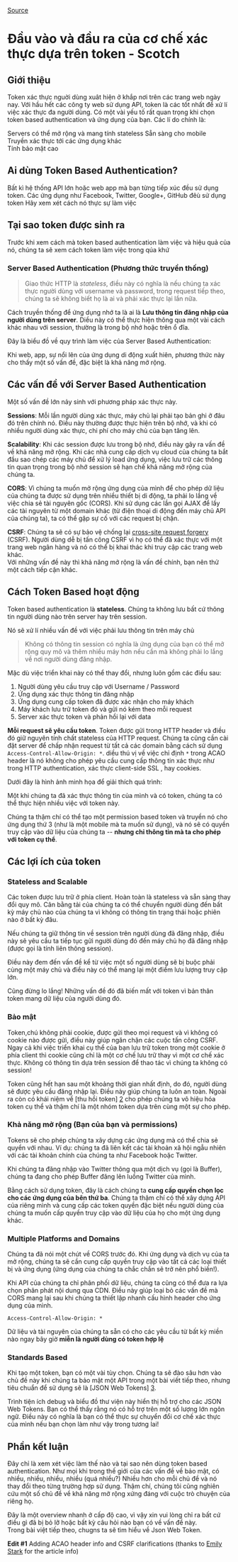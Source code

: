 
[Source](https://scotch.io/tutorials/the-ins-and-outs-of-token-based-authentication "Permalink to The Ins and Outs of Token Based Authentication ― Scotch")

# Đầu vào và đầu ra của cơ chế xác thực dựa trên token - Scotch

## Giới thiệu  

Token xác thực nguời dùng xuât hiện ở khắp nơi trên các trang web ngày nay. Với hầu hết các công ty web sử dụng API, token là các tốt nhất để xử lí việc xác thực đa người dùng.
Có một vài yếu tố rất quan trọng khi chọn token based authentication và ứng dụng của bạn. Các lí do chính là:

Servers có thể mở rộng và mang tính stateless
Sẵn sàng cho mobile  
Truyền xác thực tới các ứng dụng khác  
Tính bảo mật cao

## Ai dùng Token Based Authentication?  
Bất kì hệ thống API lớn hoặc web app mà bạn từng tiếp xúc đều sử dụng token. Các ứng dụng như Facebook, Twitter, Google+, GitHub đêù sử dụng token
Hãy xem xét cách nó thực sự làm việc  

## Tại sao token được sinh ra  
Trước khi xem cách mà token based authentication làm việc và hiệu quả của nó, chúng ta sẽ xem cách token làm việc trong qúa khứ  

### Server Based Authentication (Phương thức truyền thống)

> Giao thức HTTP là _stateless_, điều này có nghĩa là nếu chúng ta xác thực người dùng với username và password, trong request tiếp theo, chúng ta sẽ không biết họ là ai và phải xác thực lại lần nữa.  

Cách truyền thống để ứng dụng nhớ ta là ai là  **Lưu thông tin đăng nhập của người dùng trên server**. Diều này có thể thực hiện thông qua một vài cách khác nhau với session, thường là trong bộ nhớ hoặc trên ổ đĩa.

Đây là biểu đồ về quy trình làm việc của Server Based Authentication:

Khi web, app, sự nổi lên của ứng dụng di động xuất hiên, phương thức này cho thấy một số vấn đề, đặc biệt là khả năng mở rộng.

## Các vấn đề với Server Based Authentication

Một số vấn đề lớn nảy sinh với phương pháp xác thực này.

**Sessions**: Mỗi lần người dùng xác thực, máy chủ lại phải tạo bản ghi ở đâu đó trên chính nó. Điều này thường được thực hiện trên bộ nhớ, và khi có nhiều người dùng xác thực, chi phí cho máy chủ của bạn tăng lên.

**Scalability**: Khi các session được lưu trong bộ nhớ, điều này gây ra vấn đề về khả năng mở rộng. Khi các nhà cung cấp dịch vụ cloud của chúng ta bắt đầu sao chép các máy chủ để xử lý load ứng dụng, việc lưu trữ các thông tin quan trọng trong bộ nhớ session sẽ hạn chế khả năng mở rộng của chúng ta.

**CORS**:  Vì chúng ta muốn mở rộng ứng dụng của mình để cho phép dữ liệu của chúng ta được sử dụng trên nhiều thiết bị di động, ta phải lo lắng về việc chia sẻ tài nguyên gốc (CORS). Khi sử dụng các lần gọi AJAX để lấy các tài nguyên từ một domain khác (từ điện thoại di động đến máy chủ API của chúng ta), ta có thể gặp sự cố với các request bị chặn.  

**CSRF**: Chúng ta sẽ có sự bảo vệ chống lại [cross-site request forgery][1] (CSRF).  Người dùng dễ bị tấn công CSRF vì họ có thể đã xác thực với một trang web ngân hàng và nó có thể bị khai thác khi truy cập các trang web khác.  
Với những vấn đề này thì khả năng mở rộng là vấn đề chính, bạn nên thử một cách tiếp cận khác.  
## Cách Token Based hoạt động  
Token based authentication là  **stateless**. Chúng ta không lưu bất cứ thông tin người dùng nào trên server hay trên session.

Nó sẽ xử lí nhiều vấn đề với việc phải lưu thông tin trên máy chủ  

> Không có thông tin session có nghĩa là ứng dụng của bạn có thể mở rộng quy mô và thêm nhiều máy hơn nếu cần mà không phải lo lắng về nơi người dùng đăng nhập.  

Mặc dù việc triển khai này có thể thay đổi, nhưng luôn gồm các điều sau:  

1. Người dùng yêu cầu truy cập với Username / Password
2. Ứng dụng xác thực thông tin đăng nhập 
3. Ứng dụng cung cấp token đã được xác nhận cho máy khách
4. Máy khách lưu trữ token đó và gửi nó kém theo  mỗi request
5. Server xác thực token và phản hồi lại với data

**Mỗi request sẽ yêu cầu token**. Token được gửi trong HTTP header và điều đó giữ nguyên tính chất stateless của HTTP request. Chúng ta cũng cần cài đặt server để chấp nhận request từ tất cả các domain bằng cách sử dụng `Access-Control-Allow-Origin: *`. diều thú vị về việc chỉ định `*` trong ACAO header là nó không cho phép yêu cầu cung cấp thông tin xác thực như trong HTTP authentication, xác thực client-side SSL , hay cookies.

Dưới đây là hình ảnh minh họa để giải thích quá trình:

Một khi chúng ta đã xác thực thông tin của mình và có token, chúng ta có thể thực hiện nhiều việc với token này.

Chúng ta thậm chí có thể tạo một permission based token và truyền nó cho ứng dụng thứ 3 (như là một mobile mà ta muốn sử dụng), và nó sẽ có quyền truy cập vào dữ liệu của chúng ta -- **nhưng chỉ thông tin mà ta cho phép với token cụ thể**.

## Các lợi ích của token  

### Stateless and Scalable

Các token được lưu trữ ở phía client. Hoàn toàn là stateless và sẵn sàng thay đổi quy mô. Cân bằng tải của chúng ta có thể chuyển người dùng đến bất kỳ máy chủ nào của chúng ta vì không có thông tin trạng thái hoặc phiên nào ở bất kỳ đâu.

Nếu chúng ta giữ thông tin về session trên người dùng đã đăng nhập, điều này sẽ yêu cầu ta tiếp tục gửi người dùng đó đến máy chủ họ đã đăng nhập (được gọi là tính liên thông session).

Điều này đem đến vấn đề kể từ việc một số người dùng sẽ bị buộc phải cùng một máy chủ và điều này có thể mang lại một điểm lưu lượng truy cập lớn.

Cũng đừng lo lắng! Những vấn đề đó đã biến mất với token vì bản thân token mang dữ liệu của người dùng đó.  

### Bảo mật  

Token,chú không phải cookie, được gửi theo mọi request và vì không có cookie nào được gửi, điều này giúp ngăn chặn các cuộc tấn công CSRF. Ngay cả khi việc triển khai cụ thể của bạn lưu trữ token trong một cookie ở phía client thì cookie cũng chỉ là một cơ chế lưu trữ thay vì một cơ chế xác thực. Không có thông tin dựa trên session để thao tác vì chúng ta không có session!  

Token cũng hết hạn sau một khoảng thời gian nhất định, do đó, người dùng sẽ được yêu cầu đăng nhập lại. Điều này giúp chúng ta luôn an toàn. Ngoài ra còn có khái niệm về [thu hồi token] [2] cho phép chúng ta vô hiệu hóa token cụ thể và thậm chí là một nhóm token dựa trên cùng một sự cho phép.  

### Khả năng mở rộng (Bạn của bạn và permissions)

Tokens sẽ cho phép chúng ta xây dựng các ứng dụng mà có thể chia sẻ quyền với nhau. Ví dụ: chúng ta đã liên kết các tài khoản xã hội ngẫu nhiên với các tài khoản chính của chúng ta như Facebook hoặc Twitter.

Khi chúng ta đăng nhập vào Twitter thông qua một dịch vụ (gọi là Buffer), chúng ta đang cho phép Buffer đăng lên luồng Twitter của mình.

Bằng cách sử dụng token, đây là cách chúng ta **cung cấp quyền chọn lọc cho các ứng dụng của bên thứ ba**. Chúng ta thậm chí có thể xây dựng API của riêng mình và cung cấp các token quyền đặc biệt nếu người dùng của chúng ta muốn cấp quyền truy cập vào dữ liệu của họ cho một ứng dụng khác.  

### Multiple Platforms and Domains

Chúng ta đã nói một chút về CORS trước đó. Khi ứng dụng và dịch vụ của ta mở rộng, chúng ta sẽ cần cung cấp quyền truy cập vào tất cả các loại thiết bị và ứng dụng (ứng dụng của chúng ta chắc chắn sẽ trở nên phổ biến!).

Khi API của chúng ta chỉ phân phối dữ liệu, chúng ta cũng có thể đưa ra lựa chọn phân phát nội dung qua CDN. Điều này giúp loại bỏ các vấn đề mà CORS mang lại sau khi chúng ta thiết lập nhanh cấu hình header cho ứng dụng của mình.
    
    
    Access-Control-Allow-Origin: *
    

Dữ liệu và tài nguyên của chúng ta sẵn có cho các yêu cầu từ bất kỳ miền nào ngay bây giờ **miễn là người dùng có token hợp lệ**

### Standards Based

Khi tạo một token, bạn có một vài tùy chọn. Chúng ta sẽ đào sâu hơn vào chủ đề này khi chúng ta bảo mật một API trong một bài viết tiếp theo, nhưng tiêu chuẩn để sử dụng sẽ là [JSON Web Tokens] [3].  

 Trình tiện ích debug và biểu đồ thư viện này hiển thị hỗ trợ cho các JSON Web Tokens. Bạn có thể thấy rằng nó có  hỗ trợ trên một số lượng lớn ngôn ngữ. Điều này có nghĩa là bạn có thể thực sự chuyển đổi cơ chế xác thực của mình nếu bạn chọn làm như vậy trong tương lai!  

## Phần kết luận  

Đây chỉ là xem xét việc làm thế nào và tại sao nên dùng token based authentication. Như mọi khi trong thế giới của các vấn đề về bảo mật, có nhiều, nhiều, nhiều, nhiều (quá nhiều?) Nhiều hơn cho mỗi chủ đề và nó thay đổi theo từng trường hợp sử dụng. Thậm chí, chúng tôi cũng nghiên cứu một số chủ đề về khả năng mở rộng xứng đáng với cuộc trò chuyện của riêng họ.

Đây là một overview nhanh ở cấp độ cao, vì vậy xin vui lòng chỉ ra bất cứ điều gì đã bị bỏ lỡ hoặc bất kỳ câu hỏi nào bạn có về vấn đề này.  
Trong bài việt tiếp theo, chugns ta sẽ tìm hiểu về Json Web Token.  

**Edit #1** Adding ACAO header info and CSRF clarifications (thanks to [Emily Stark][5] for the article info) 

[1]: https://en.wikipedia.org/wiki/Cross-site_request_forgery
[2]: https://tools.ietf.org/html/rfc7009
[3]: https://scotch.io/tutorials/the-anatomy-of-a-json-web-token
[4]: https://leanpub.com/mean-machine
[5]: https://twitter.com/estark37

  
